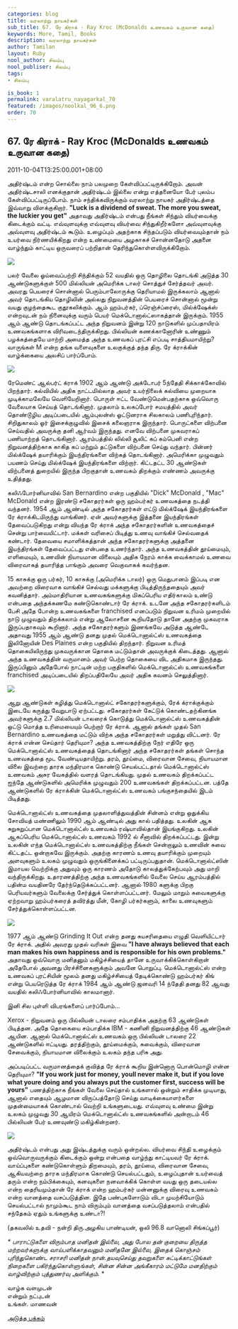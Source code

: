 ```yaml
---
categories: blog
title: வரலாற்று நாயகர்கள்
sub_title: 67. ரே கிராக் - Ray Kroc (McDonalds உணவகம் உருவான கதை)
keywords: More, Tamil, Books
description: வரலாற்று நாயகர்கள்
author: Tamilan
layout: Ruby
nool_author: சிலம்பு
nool_publiser: சிலம்பு
tags:
- சிலம்பு

is_book: 1
permalink: varalatru_nayagarkal_70
featured: /images/noolkal_96_6.png
order: 70
---
```



## 67. ரே கிராக் - Ray Kroc (McDonalds உணவகம் உருவான கதை)

2011-10-04T13:25:00.001+08:00

அதிர்ஷ்டம் என்ற சொல்லை நாம் பலமுறை கேள்விப்பட்டிருக்கிறோம். அவன் அதிர்ஷ்டசாலி எனக்குதான் அதிர்ஷ்டம் இல்லை என்று எத்தனையோ பேர் புலம்ப கேள்விப்பட்டிருப்போம். நாம் சந்திக்கவிருக்கும் வரலாற்று நாயகர் அதிர்ஷ்டத்தை இவ்வாறு விளக்குகிறார். **"Luck is a dividend of sweat. The more you sweat, the luckier you get"** அதாவது அதிர்ஷ்டம் என்பது நீங்கள் சிந்தும் வியர்வைக்கு கிடைக்கும் வட்டி. எவ்வுளவுக்கு எவ்வுளவு வியர்வை சிந்துகிறீர்களோ அவ்வுளவுக்கு அவ்வுளவு அதிர்ஷ்டம் கூடும். உழைப்பும் அதற்காக சிந்தப்படும் வியர்வையும்தான் நம் உயர்வை நிர்ணயிக்கிறது என்ற உண்மையை அழகாகச் சொன்னதோடு அதனை வாழ்ந்தும் காட்டிய ஒருவரைப் பற்றிதான் தெரிந்துகொள்ளவிருக்கிறோம்.

![](http://1.bp.blogspot.com/-4xqtu5wbcak/TolGD4kz9XI/AAAAAAAAA5c/_txuKmtuzdU/s320/Ray-Kroc.jpg)

பலர் வேலை ஓய்வைப்பற்றி சிந்திக்கும் 52 வயதில் ஒரு தொழிலை தொடங்கி அடுத்த 30 ஆண்டுகளுக்குள் 500 மில்லியன் அமெரிக்க டாலர் சொத்துச் சேர்த்தவர் அவர். அவரது பெயரைச் சொன்னால் பெரும்பாலோருக்கு தெரியாமல் இருக்கலாம் ஆனால் அவர் தொடங்கிய தொழிலின் அல்லது நிறுவனத்தின் பெயரைச் சொன்னால் மூன்று வயது குழந்தைகூட குதூகலிக்கும். ஆம் ஹம்பர்கர், ப்ரெஞ்ச்ப்ரைஸ், மில்க்‌ஷேக்ஸ் என்றவுடன் நம் நினைவுக்கு வரும் பெயர் மெக்டொனால்ட்ஸாகத்தான் இருக்கும். 1955 ஆம் ஆண்டு தொடங்கப்பட்ட அந்த நிறுவனம் இன்று 120 நாடுகளில் முப்பதாயிரம் உணவகங்களாக விரிவடைந்திருக்கிறது. பில்லியன் கணக்கானோரின் உண்ணும் பழக்கத்தையே மாற்றி அமைத்த அந்த உணவகப் புரட்சி எப்படி சாத்தியமாயிற்று? வாருங்கள் M என்ற தங்க வளைவுகளை உலகுக்குத் தந்த திரு. ரே க்ராக்கின் வாழ்க்கையை அலசிப் பார்ப்போம்.

![](http://1.bp.blogspot.com/-4-WxK_e7fqs/TokimP_izbI/AAAAAAAAA5M/4KT6lW6M19I/s320/kroc.jpg)

ரேமெண்ட் ஆல்பர்ட் க்ராக் 1902 ஆம் ஆண்டு அக்டோபர் 5ந்தேதி சிக்காக்கோவில் பிறந்தார். கல்வியில் அதிக நாட்டமில்லாத அவர் உயர்நிலைக் கல்வியை முறையாக முடிக்காமலேயே வெளியேறினார். பொருள் ஈட்ட வேண்டுமென்பதற்காக ஒவ்வொரு வேலையாக செய்யத் தொடங்கினார். முதலாம் உலகப்போர் சமயத்தில் அவர் தொண்டூழிய அடிப்படையில் ஆம்புலன்ஸ் ஓட்டுனராக சிலகாலம் பணிபுரிந்தார். சிறிதுகாலம் ஓர் இசைக்குழுவில் இசைக் கலைஞராக இருந்தார். பொருட்களை விற்பனை செய்வதில் அவருக்கு தனி ஆர்வம் இருந்தது. எனவே விற்பனை முகவராகப் பணியாற்றத் தொடங்கினார். ஆரம்பத்தில் லில்லி சூலிட் கப் கம்பெனி என்ற நிறுவனத்திற்காக காகித கப் மற்றும் தட்டுகளை விற்பனை செய்து வந்தார். பின்னர் மில்க்‌ஷேக் தயாரிக்கும் இயந்திரங்களை விற்கத் தொடங்கினார். அமெரிக்கா முழுவதும் பயணம் செய்து மில்க்‌ஷேக் இயந்திரங்களை விற்றார். கிட்டதட்ட 30 ஆண்டுகள் விற்பனைத் துறையில் இருந்த பிறகுதான் உணவகம் திறக்கும் எண்ணம் அவருக்கு உதித்தது.

கலிஃபோர்னியாவில் San Bernardino என்ற பகுதியில் "Dick" McDonald , "Mac" McDonald என்ற இரண்டு சகோதரர்கள் ஒரு ஹம்பர்கர் உணவகத்தை நடத்தி வந்தனர். 1954 ஆம் ஆண்டில் அந்த சகோதரர்கள் எட்டு மில்க்‌ஷேக் இயந்திரங்களை ரே க்ராக்கிடமிருந்து வாங்கினர். ஏன் அவர்களுக்கு இத்தனை இயந்திரங்கள் தேவைப்படுகிறது என்று வியந்த ரே க்ராக் அந்த சகோதரர்களின் உணவகத்தைச் சென்று பார்வையிட்டார். மக்கள் வரிசைப் பிடித்து உணவு வாங்கிச் செல்வதைக் கண்டார். தேவையை சமாளிக்கத்தான் அந்த சகோதரர்களுக்கு அத்தனை இயந்திரங்கள் தேவைப்பட்டது என்பதை உணர்ந்தார். அந்த உணவகத்தின் தூய்மையும், எளிமையும், உணவின் நியாயமான விலையும் அதிக நேரம் காக்க வைக்காமல் உணவை விரைவாகத் தயாரித்த பாங்கும் அவரை வெகுவாகக் கவர்ந்தன.

15 காசுக்கு ஒரு பர்கர், 10 காசுக்கு (அமெரிக்க டாலர்) ஒரு மெதுபானம் இப்படி என அவற்றை விரைவாக வாங்கிச் செல்வது மக்களுக்கு பிடித்திருந்ததையும் அவர் கவனித்தார். அம்மாதிரியான உணவகங்களுக்கு மிகப்பெரிய எதிர்காலம் உண்டு என்பதை அந்தக்கணமே கண்டுகொண்டார் ரே க்ராக். உடனே அந்த சகோதரர்களிடம் பேசி அதே போன்ற உணவகங்களை franchised எனப்படும் நிறுவன உரிமம் முறையில் நாடு முழுவதும் திறக்கலாம் என்று ஆலோசனை கூறியதோடு தானே அதற்கு முகவராக இருப்பதாகவும் கூறினார். அந்த சகோதரர்களும் இணங்கவே அடுத்த ஆண்டே அதாவது 1955 ஆம் ஆண்டு தனது முதல் மெக்டொனால்ட்ஸ் உணவகத்தை இலினோயின் Des Plaines என்ற பகுதியில் திறந்தார். நிறுவன உரிமத் தொகையிலிருந்து முகவருக்கான தொகை மட்டும்தான் அவருக்குக் கிடைத்தது. ஆனால் அந்த உணவகத்தின் வருமானம் அவர் பெற்ற தொகையை விட அதிகமாக இருந்தது. இருப்பினும் அதேபோல் நாட்டின் மற்ற பகுதிகளில் மெக்டொனால்ட்ஸ் உணவகங்களை franchised அடிப்படையில் திறப்பதிலேயே அவர் அதிக கவனம் செலுத்தினார்.

![](http://4.bp.blogspot.com/-3tiBOcFk80c/TokjFnkyWFI/AAAAAAAAA5Q/vy6SCjnx1Nw/s320/42840084.jpg)

ஆறு ஆண்டுகள் கழித்து மெக்டொனால்ட் சகோதரர்களுக்கும், ரேக் க்ராக்குக்கும் இடையே கருத்து வேறுபாடு ஏற்பட்டது. சகோதரர்கள் கேட்டுக் கொண்டதற்கினங்க அவர்களுக்கு 2.7 மில்லியன் டாலரைக் கொடுத்து மெக்டொனால்ட்ஸ் உணவகத்தின் ஒட்டு மொத்த உரிமையையும் பெற்றார் ரே க்ராக். ஆனால் தங்கள் முதல் San Bernardino உணவகத்தை மட்டும் விற்க அந்த சகோதரர்கள் மறுத்து விட்டனர். ரே க்ராக் என்ன செய்தார் தெரியுமா? அந்த உணவகத்திற்கு நேர் எதிரே ஒரு மெக்டொனால்ட்ஸ் உணவகத்தைத் தொடங்கினார் அந்த சகோதரர்கள் தங்கள் சொந்த உணவகத்தை மூட வேண்டியதாயிற்று. தரம், தூய்மை, விரைவான சேவை, நியாயமான விலை இவற்றை தாரக மந்திரமாக கொண்டு செயல்பட்டதால் மெக்டொனால்ட்ஸ் உணவகம் அசுர வேகத்தில் வளரத் தொடங்கியது. முதல் உணவகம் திறக்கப்பட்ட ஐந்தே ஆண்டுகளில் அமெரிக்க முழுவதும் 200 உணவகங்கள் திறக்கப்பட்டன. பத்தே ஆண்டுகளில் ரே க்ராக்கின் மெக்டொனால்ட்ஸ் உணவகம் பங்குசந்தையில் இடம் பிடித்தது.

மெக்டொனால்ட்ஸ் உணவகத்தை முதலாளித்துவத்தின் சின்னம் என்று ஒதுக்கிய சோவியத் மண்ணிலும் 1990 ஆம் ஆண்டில் அது கால் பதித்தது. உலகின் ஆக சுறுசுறுப்பான மெக்டொனால்ட்ஸ் உணவகம் ரஷ்யாவில்தான் இயங்குகிறது. உலகின் ஆகப்பெரிய மெக்டொனால்ட்ஸ் உணவகம் 1992 ல் சீனாவில் திறக்கப்பட்டது. இன்று உலகின் எந்த மெக்டொனால்ட்ஸ் உணவகத்திற்கு நீங்கள் சென்றாலும் உணவின் சுவை கிட்டதட்ட ஒன்றாகவே இருக்கும். அதற்கு காரணம் உணவு தயாரிக்கும் முறையும் அளவுகளும் உலகம் முழுவதும் ஒருங்கினைக்கப் பட்டிருப்பதுதான். மெக்டொனால்ட்ஸின் இமாயல வெற்றிக்கு அதுவும் ஒரு காரணம் அதோடு காலத்துக்கேற்பவும் அது மாறி வந்திருக்கிறது. உதாரணத்திற்கு அந்த உணவகங்களில் வேலை செய்ய ஆரம்பத்தில் பதின்ம வயதினரே தேர்ந்தெடுக்கப்பட்டனர். ஆனால் 1980 களுக்கு பிறகு பெரியவர்களும் வேலைக்கு சேர்த்துக் கொள்ளப்பட்டனர். மேலும் மாறும் சுவைகளுக்கு ஏற்றவாறு ஹம்பர்கரைத் தவிர்த்து மீன், கோழி பர்கர்களும், காலை உணவுகளும் சேர்த்துக்கொள்ளப்பட்டன.

![](http://2.bp.blogspot.com/-8JOSL6SbjqA/TolFyX3d8II/AAAAAAAAA5U/N3IIvysosAM/s320/1268755181ray-kroc-and-mcdonalds.jpg)

1977 ஆம் ஆண்டு Grinding It Out என்ற தனது சுயசரிதையை எழுதி வெளியிட்டார் ரே க்ராக். அதில் அவரது முதல் வரிகள் இவை **"I have always believed that each man makes his own happiness and is responsible for his own problems."** அதாவது ஒவ்வொரு மனிதனும் மகிழ்ச்சியைத் தானே உருவாக்கிக்கொள்கிறான் அதேபோல் அவனது பிரச்சினைகளுக்கும் அவனே பொறுப்பு. மெக்டொனால்ட்ஸ் என்ற உணவகப் புரட்சியின் மூலம் தனது மகிழ்ச்சியைத் தேடிக்கொண்டு ஹம்பர்கர் கிங் என்று பெயரெடுத்த ரே க்ராக் 1984 ஆம் ஆண்டு ஜனவரி 14 ந்தேதி தனது 82 ஆவது வயதில் கலிஃபோர்னியாவில் காலமானார்.

இனி சில புள்ளி விபரங்களைப் பார்ப்போம்...

Xerox - நிறுவனம் ஒரு பில்லியன் டாலரை சம்பாதிக்க அதற்கு 63 ஆண்டுகள் பிடித்தன. அதே தொகையை சம்பாதிக்க IBM - கணினி நிறுவனத்திற்கு 46 ஆண்டுகள் ஆயின. ஆனால் மெக்டொனால்ட்ஸ் உணவகம் ஒரு பில்லியன் டாலரை 22 ஆண்டுகளில் ஈட்டியது. தரத்திற்கும், தூய்மைக்கும், சுவைக்கும், விரைவான சேவைக்கும், நியாயமான விலைக்கும் உலகம் தந்த பரிசு அது.

அப்படிப்பட்ட வருமானத்தைக் குவித்த ரே க்ராக் கூறிய இன்னொரு பொன்மொழி என்ன தெரியுமா? **"If you work just for money, youll never make it, but if you love what youre doing and you always put the customer first, success will be yours"** பணத்திற்காக நீங்கள் வேலை செய்தால் உங்களால் ஒன்றும் சாதிக்க முடியாது, ஆனால் எதையும் ஆழமான விருப்பத்தோடு செய்து வாடிக்கையாளர்களை முதன்மையாகக் கொண்டால் வெற்றி உங்களுடையது. எவ்வுளவு உண்மை இன்று உலகம் முழுவது 30 ஆயிரம் மெக்டொனால்ட்ஸ் உணவகங்களில் அன்றாடம் 46 பில்லியன் பேர் உணவுண்டு மகிழ்கின்றனர்.

![](http://4.bp.blogspot.com/-AHVtRW_ABWM/TolF9f-vl4I/AAAAAAAAA5Y/fTe9-YUS4EQ/s320/Pg3-RayKroc_72dpi.jpg)

அதிர்ஷ்டம் என்பது அது இஷ்டத்துக்கு வரும் ஒன்றல்ல. வியர்வை சிந்தி உழைக்கும் ஒவ்வொருவருக்கும் கிடைக்கும் ஒன்று என்பதை வாழ்ந்து காட்டியவர் ரே க்ராக். வாய்ப்புகளை கண்டுகொள்ளும் திறமையும், தரம், தூய்மை, விரைவான சேவை, ஆகியவற்றை தாரக மந்திரமாக கொண்டு செயல்பட்டதும், உழைப்புதான் உயர்வைத் தரும் என்ற நம்பிக்கையும், கனவுகளை நனவாக்கிக் கொள்ள வயது ஒரு தடையல்ல என்ற தைரியமும்தான் ரே க்ராக் என்ற ஹம்பர்கர் மன்னனுக்கு விரைவு உணவகம் என்ற வானத்தை வசப்படுத்தின. இதே பண்புகளோடும் விடா முயற்சியோடும் செயல்பட்டால் நாமும்கூட நாம் விரும்பும் வானத்தை வசப்படுத்தலாம் என்பதில் சந்தேகம் ஏதும் உங்களுக்கு உண்டா?!

(தகவலில் உதவி - நன்றி திரு.அழகிய பாண்டியன், ஒலி 96.8 வானொலி சிங்கப்பூர்)

_* _பாராட்டுகளை விரும்பாத மனிதன் இல்லை, அது போல தன் குறையை திருத்த மற்றவர்களுக்கு வாய்பளிக்காதவனும் மனிதனே இல்லை, இதைக் கொஞ்சம் புரிந்துகொண்ட சராசரி மனிதன் நான்.தயவுசெய்து தவறுகளை சுட்டிக்காட்டுங்கள் நிறைகளை பகிர்ந்துகொள்ளுங்கள், சின்ன சின்ன அங்கீகாரம் மட்டுமே மனதிற்கும் வாழ்விற்கும் புத்துணர்வு அளிக்கும்.__ *

வாழ்க வளமுடன்  
என்றும் நட்புடன்  
உங்கள். மாணவன்

[அடுத்த பக்கம்](varalatru_nayagarkal_71)